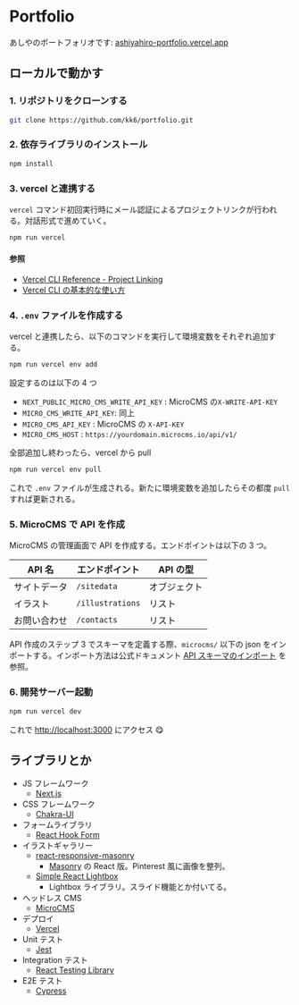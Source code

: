 # Portfolio

あしやのポートフォリオです: [ashiyahiro-portfolio.vercel.app](https://ashiyahiro-portfolio.vercel.app/)

## ローカルで動かす

### 1. リポジトリをクローンする

```bash
git clone https://github.com/kk6/portfolio.git
```

### 2. 依存ライブラリのインストール

```bash
npm install
```

### 3. vercel と連携する

`vercel` コマンド初回実行時にメール認証によるプロジェクトリンクが行われる。対話形式で進めていく。

```bash
npm run vercel
```

#### 参照

- [Vercel CLI Reference - Project Linking](https://vercel.com/docs/cli#commands/overview/project-linking)
- [Vercel CLI の基本的な使い方](https://blog.kimizuy.dev/posts/how-to-use-vercel-cli)

### 4. `.env` ファイルを作成する

vercel と連携したら、以下のコマンドを実行して環境変数をそれぞれ追加する。

```bash
npm run vercel env add
```

設定するのは以下の 4 つ

- `NEXT_PUBLIC_MICRO_CMS_WRITE_API_KEY` : MicroCMS の`X-WRITE-API-KEY`
- `MICRO_CMS_WRITE_API_KEY`: 同上
- `MICRO_CMS_API_KEY` : MicroCMS の `X-API-KEY`
- `MICRO_CMS_HOST` : `https://yourdomain.microcms.io/api/v1/`

全部追加し終わったら、vercel から pull

```bash
npm run vercel env pull
```

これで `.env` ファイルが生成される。新たに環境変数を追加したらその都度 `pull` すれば更新される。

### 5. MicroCMS で API を作成

MicroCMS の管理画面で API を作成する。エンドポイントは以下の 3 つ。

| API 名       | エンドポイント   | API の型     |
| ------------ | ---------------- | ------------ |
| サイトデータ | `/sitedata`      | オブジェクト |
| イラスト     | `/illustrations` | リスト       |
| お問い合わせ | `/contacts`      | リスト       |

API 作成のステップ 3 でスキーマを定義する際、`microcms/` 以下の json をインポートする。インポート方法は公式ドキュメント [API スキーマのインポート](https://document.microcms.io/manual/export-and-import-api-schema#hf95e7cc83a) を参照。

### 6. 開発サーバー起動

```bash
npm run vercel dev
```

これで [http://localhost:3000](http://localhost:3000) にアクセス 😋

## ライブラリとか

- JS フレームワーク
  - [Next.js](https://nextjs.org/)
- CSS フレームワーク
  - [Chakra-UI](https://chakra-ui.com/)
- フォームライブラリ
  - [React Hook Form](https://react-hook-form.com/jp/)
- イラストギャラリー
  - [react-responsive-masonry](https://cedricdelpoux.github.io/react-responsive-masonry/)
    - [Masonry](https://masonry.desandro.com/) の React 版。Pinterest 風に画像を整列。
  - [Simple React Lightbox](https://simple-react-lightbox.dev/)
    - Lightbox ライブラリ。スライド機能とか付いてる。
- ヘッドレス CMS
  - [MicroCMS](https://microcms.io/)
- デプロイ
  - [Vercel](https://vercel.com/)
- Unit テスト
  - [Jest](https://jestjs.io/)
- Integration テスト
  - [React Testing Library](https://testing-library.com)
- E2E テスト
  - [Cypress](https://www.cypress.io/)
